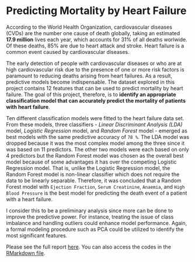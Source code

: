 
<!-- README.md is generated from README.Rmd. Please edit that file -->

# Predicting Mortality by Heart Failure

According to the World Health Organization, cardiovascular diseases
(CVDs) are the number one cause of death globally, taking an estimated
**17.9 million** lives each year, which accounts for 31% of all deaths
worlwide. Of these deaths, 85% are due to heart attack and stroke. Heart
failure is a common event caused by cardiovascular diseases.

The early detection of people with cardiovascular diseases or who are at
high cardiovascular risk due to the presence of one or more risk factors
is paramount to reducing deaths arising from heart failures. As a
result, predictive models become indispensable. The dataset explored in
this project contains 12 features that can be used to predict mortality
by heart failure. The goal of this project, therefore, is to **identify
an appropriate classification model that can accurately predict the
mortality of patients with heart failure**.

<!-- Various classification models, as can be found in the Predictive Model section of this report, will be explored with the hope of coming up with a model that has high prediction accuracy.  -->

Ten different classification models were fitted to the heart failure
data set. From these models, three classifiers - *Linear Discriminant
Analysis (LDA)* model, *Logistic Regression* model, and *Random Forest*
model - emerged as best models with the same predictive accuracy of `78
%`. The LDA model was dropped because it was the most complex model
among the three since it was based on 11 predictors. The other two
models were each based on only 4 predictors but the Random Forest model
was chosen as the overall best model because of some advantages it has
over the competing Logistic Regression model. That is, unlike the
Logistic Regression model, the Random Forest model is non-linear
classifier which does not require the data to be linearly separable.
Therefore, it was concluded that a Random Forest model with `Ejection
Fraction`, `Serum Creatinine`, `Anaemia`, and `High Blood Pressure` is
the best model for predicting the death event of a patient with a heart
failure.

I consider this to be a preliminary analysis since more can be done to
improve the predictive power. For instance, treating the issue of class
imbalance and handling outliers could enhance model performance. Again, a formal
modeling procedure such as PCA could be utilized to identify the most significant features.

Please see the full report
[here](https://github.com/williamagyapong/heart-failure/blob/master/report.pdf).
You can also access the codes in the [RMarkdown
file](https://github.com/williamagyapong/heart-failure/blob/master/report.Rmd).

<!-- badges: start -->

<!-- badges: end -->
